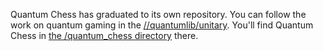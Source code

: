 Quantum Chess has graduated to its own repository. You can follow the work on
quantum gaming in the
[//quantumlib/unitary](https://github.com/quantumlib/unitary). You'll find
Quantum Chess in
[the /quantum_chess directory](https://github.com/quantumlib/unitary/tree/main/unitary/quantum_chess)
there.
